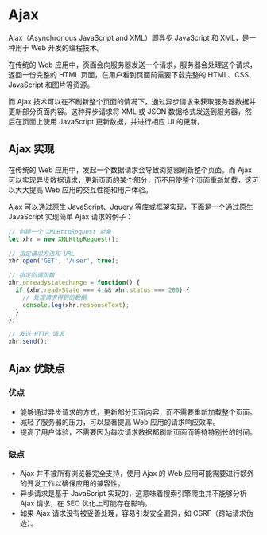 # Ajax
Ajax（Asynchronous JavaScript and XML）即异步 JavaScript 和 XML，是一种用于 Web 开发的编程技术。

在传统的 Web 应用中，页面会向服务器发送一个请求，服务器会处理这个请求，返回一份完整的 HTML 页面，在用户看到页面前需要下载完整的 HTML、CSS、JavaScript 和图片等资源。

而 Ajax 技术可以在不刷新整个页面的情况下，通过异步请求来获取服务器数据并更新部分页面内容。这种异步请求将 XML 或 JSON 数据格式发送到服务器，然后在页面上使用 JavaScript 更新数据，并进行相应 UI 的更新。

## Ajax 实现
在传统的 Web 应用中，发起一个数据请求会导致浏览器刷新整个页面。而 Ajax 可以实现异步数据请求，更新页面的某个部分，而不用使整个页面重新加载，这可以大大提高 Web 应用的交互性能和用户体验。

Ajax 可以通过原生 JavaScript、Jquery 等库或框架实现，下面是一个通过原生 JavaScript 实现简单 Ajax 请求的例子：
```js
// 创建一个 XMLHttpRequest 对象
let xhr = new XMLHttpRequest();

// 指定请求方法和 URL
xhr.open('GET', '/user', true);

// 指定回调函数
xhr.onreadystatechange = function() {
  if (xhr.readyState === 4 && xhr.status === 200) {
    // 处理请求得到的数据
    console.log(xhr.responseText);
  }
};

// 发送 HTTP 请求
xhr.send();
```

## Ajax 优缺点
### 优点
+ 能够通过异步请求的方式，更新部分页面内容，而不需要重新加载整个页面。
+ 减轻了服务器的压力，可以显著提高 Web 应用的请求响应效率。
+ 提高了用户体验，不需要因为每次请求数据都刷新页面而等待特别长的时间。

### 缺点
+ Ajax 并不被所有浏览器完全支持，使用 Ajax 的 Web 应用可能需要进行额外的开发工作以确保应用的兼容性。
+ 异步请求是基于 JavaScript 实现的，这意味着搜索引擎爬虫并不能够分析 Ajax 请求，在 SEO 优化上可能存在影响。
+ 如果 Ajax 请求没有被妥善处理，容易引发安全漏洞，如 CSRF（跨站请求伪造）。